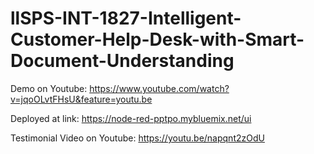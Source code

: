# llSPS-INT-1827-Intelligent-Customer-Help-Desk-with-Smart-Document-Understanding



Demo on Youtube: https://www.youtube.com/watch?v=jqoOLvtFHsU&feature=youtu.be

Deployed at link: https://node-red-pptpo.mybluemix.net/ui

Testimonial Video on Youtube: https://youtu.be/napqnt2zOdU
